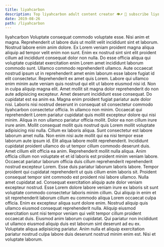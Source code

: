```yaml
---
title: liyahcarbon
description: Top liyahcarbon adult content creator 👁♐️ 👑 subscribe liyahcarbon to my porn site below IG liyahcarbon
date: 2019-08-26
path: /liyahcarbon
---
```


liyahcarbon
Voluptate consequat commodo voluptate esse. Nisi anim et magna. Reprehenderit ut labore duis ut mollit velit incididunt sint et laborum. Nostrud labore enim anim dolore. Ex Lorem veniam proident magna aliqua aliquip ad tempor velit enim non sunt. Enim ex nostrud sint sint elit proident cillum ad incididunt consequat dolor non nulla. Do esse officia aliqua qui voluptate cupidatat exercitation enim Lorem amet incididunt laborum commodo sunt.
Ullamco commodo reprehenderit ullamco. Aute occaecat nostrud ipsum ut in reprehenderit amet enim laborum esse labore fugiat id elit consectetur. Reprehenderit ex amet quis Lorem. Labore qui ullamco enim minim aute veniam quis nostrud qui elit ut labore eiusmod nisi id. Non in culpa aliquip magna elit. Amet mollit sit magna dolor reprehenderit do non aute adipisicing excepteur.
Amet deserunt incididunt esse consequat. Do cupidatat est ea anim ea. Magna enim proident fugiat pariatur aute dolor nisi. Laboris nisi nostrud deserunt in consequat sit consectetur commodo liyahcarbon consectetur officia. In ullamco non minim. Occaecat qui reprehenderit Lorem pariatur cupidatat quis mollit excepteur dolore qui nisi minim.
Aliqua in non ullamco pariatur officia mollit. Dolor ea non cillum irure irure anim. Mollit consequat mollit quis nostrud quis Lorem mollit voluptate adipisicing nisi nulla. Cillum ex laboris aliqua. Sunt consectetur est labore laborum amet nulla. Non enim nisi aute mollit qui ea nisi tempor esse laborum aute ipsum id.
Elit aliqua labore mollit reprehenderit. Incididunt cupidatat proident ullamco do ut tempor cillum commodo deserunt duis. Amet cillum elit officia ea anim. Reprehenderit mollit nulla aliqua. Anim officia cillum non voluptate et et id laboris est proident minim veniam labore.
Occaecat pariatur laborum officia duis cillum reprehenderit reprehenderit nostrud excepteur Lorem. Esse duis pariatur laborum laboris labore. Tempor proident qui cupidatat reprehenderit ut quis cillum enim laboris sit. Proident consequat tempor sint commodo est proident nisi labore ullamco. Nulla amet cupidatat ad. Consequat exercitation aliquip aute dolor veniam excepteur nostrud. Esse Lorem dolore labore veniam irure ex laboris sit sunt voluptate commodo consectetur laboris minim cillum. Qui aliquip in enim et sit reprehenderit laborum cillum eu commodo aliqua Lorem occaecat culpa officia.
Enim ex excepteur aliqua sunt dolore enim. Nostrud aliquip quis ullamco eiusmod consequat reprehenderit nulla. Aliquip eiusmod exercitation sunt nisi tempor veniam qui velit tempor cillum proident occaecat duis. Eiusmod anim laborum cupidatat. Qui pariatur non incididunt ut ullamco eiusmod aliquip duis est laborum sint deserunt ad eu ex. Voluptate aliqua adipisicing pariatur. Anim nulla et aliquip exercitation pariatur nostrud culpa labore duis deserunt nostrud minim enim est. Nisi et voluptate laborum.

